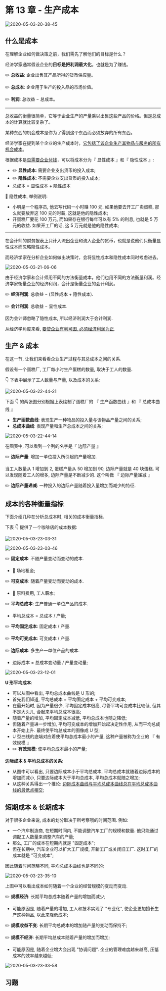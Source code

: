 # 第 13 章 - 生产成本

![2020-05-03-20-38-45](https://garrik-default-imgs.oss-accelerate.aliyuncs.com/imgs/2020-05-03-20-38-45.png)

## 什么是成本

在理解企业如何做决策之前，我们需先了解他们的目标是什么？

经济学家通常假设企业的**目标是把利润最大化**。也就是为了赚钱。

✏️ **总收益**: 企业出售其产品所得的货币供应量。

✏️ **总成本**: 企业用于生产的投入品的市场价值。

✏️ **利润**: 总收益 $-$ 总成本。

---

总收益的衡量很简单，它等于企业生产的产量乘以出售这些产品的价格。但是总成本的计算就比较复杂了。

某种东西的机会成本是你为了得到这个东西而必须放弃的所有东西。

经济学家在提到某个企业的生产成本时，<u>它包括了该企业生产其物品与服务的所有机会成本</u>。

根据成本是<u>否需要企业付钱</u>，可以将成本分为『 显性成本 』和『 隐性成本 』:

- ✏️ **显性成本**: 需要企业支出货币的投入成本;
- ✏️ **隐性成本**: 不需要企业支出货币的投入成本;
- 总成本 $=$ 显性成本 $+$ 隐性成本

🌰 隐性成本, 举例说明:

- 小明是一个程序员, 他去写代码一小时赚 100 元. 如果他要去开工厂卖蛋糕, 那么就要放弃这 100 元的时薪, 这就是他的隐性成本;
- 开蛋糕厂要花 100 万元, 而如果存在银行每年可以有 5% 的利息, 也就是 5 万元的收益. 如果开工厂的话, 这 5 万元就是他的隐性成本;

---

在会计师的财务报表上只计入流出企业和流入企业的货币，也就是说他们只衡量显性成本而忽略隐性成本。

而经济学家在分析企业如何做出决策时，会将显性成本和隐性成本同时考虑进去。

![2020-05-03-21-06-06](https://garrik-default-imgs.oss-accelerate.aliyuncs.com/imgs/2020-05-03-21-06-06.png)

由于经济学家和会计师用不同的方法衡量成本，他们也用不同的方法衡量利润。经济学家衡量企业的经济利润，会计是衡量企业的会计利润。

✏️ **经济利润**: 总收益 $-$ $($显性成本 $+$ 隐性成本$)$.

✏️ **会计利润**: 总收益 $-$ 显性成本.

因为会计师忽略了隐性成本, 所以经济利润大于会计利润.

从经济学角度来看, <u>要使企业有利可图, 必须经济利润为正</u>.

## 生产 & 成本

在这一节, 让我们来看看企业生产过程与其总成本之间的关系.

假设有一个蛋糕厂, 工厂每小时生产蛋糕的数量, 取决于工人的数量.

👇 下表中展示了工人数量与产量, 以及成本的关系:

![2020-05-03-22-44-21](https://garrik-default-imgs.oss-accelerate.aliyuncs.com/imgs/2020-05-03-22-44-21.png)

下面 👇 的两张图分别根据上表绘制了蛋糕厂的 『 生产函数曲线 』和 『 总成本曲线 』

- **生产函数曲线**: 表现生产一种物品的投入量与该物品产量之间的关系;
- **总成本曲线**: 表现产量和生产总成本之间的关系;

![2020-05-03-22-44-14](https://garrik-default-imgs.oss-accelerate.aliyuncs.com/imgs/2020-05-03-22-44-14.png)

在图表中, 可以看到一个列的名字是『 边际产量 』

✏️ **边际产量**: 增加一单位投入所引起的产量增加.

当工人数量从 1 增加到 2, 蛋糕产量从 50 增加到 90, 边际产量就是 40 块蛋糕. 可以发现随着工人的增多, 边际产量是不断减少的. 这个叫做 『 边际产量递减 』

✏️ **边际产量递减**: 一种投入的边际产量随着投入量增加而减少的特征.

## 成本的各种衡量指标

下面介绍几种在分析总成本时, 相关的成本衡量指标.

下表 👇 提供了一个咖啡店的成本数据:

![2020-05-03-23-03-31](https://garrik-default-imgs.oss-accelerate.aliyuncs.com/imgs/2020-05-03-23-03-31.png)

![2020-05-03-23-03-46](https://garrik-default-imgs.oss-accelerate.aliyuncs.com/imgs/2020-05-03-23-03-46.png)

✏️ **固定成本**: 不随产量变动而变动的成本.

- 🌰 场地租金;

✏️ **可变成本**: 随着产量变动而变动的成本.

- 🌰 原料费用, 工人薪水;

✏️ **平均总成本**: 生产普通一单位产品的成本.

- 平均总成本 $=$ 总成本 $/$ 产量;

✏️ **平均固定成本**: 固定成本 $/$ 产量.

✏️ **平均可变成本**: 可变成本 $/$ 产量.

✏️ **边际成本**: 多生产一单位产品的成本.

- 边际成本 $=$ 总成本变动量 $/$ 产量变动量;

![2020-05-03-23-12-01](https://garrik-default-imgs.oss-accelerate.aliyuncs.com/imgs/2020-05-03-23-12-01.png)

**U 形平均成本**:

- 可以从图中看出, 平均总成本曲线是 U 形的;
- 首先我们知道, 平均总成本 = 平均固定成本 + 平均可变成本;
- 在最开始时, 因为产量很少, 平均固定成本很高, 尽管平均可变成本比较低, 但其不是大头儿, 合起来平均总成本很高;
- 随着产量的增加, 平均固定成本减低, 平均总成本也随之降低;
- 但随着产量进一步增加, 平均可变成本的增加开始起决定性作用, 从而平均总成本开始上升. 最终使平均总成本的图像成 U 型;
- U 型曲线的底端对应着使平均总成本最小的产量, 这种产量被称为企业的 『 有效规模 』
- ✏️ **有效规模**: 使平均总成本最小的产量;

**边际成本 & 平均总成本的关系**:

- 从图中可以看出, 只要边际成本小于平均总成本, 平均总成本就随着边际成本的增加而减小, 只要边际成本大于平均总成本, 平均总成本就随之增加;
- 从这种关系得出一个推论: <u>边际成本曲线与平均总成本曲线总在平均总成本曲线的最低点相交</u>;

## 短期成本 & 长期成本

对于很多企业来说, 成本的划分取决于所考察哦的时间范围. 例如:

- 一个汽车制造商, 在短期时间内, 不能调整汽车工厂的规模和数量. 他只能通过调配工人数量来调整汽车的产量;
- 那么, 工厂的成本在短期内就是 "固定成本";
- 但在长期中, 汽车企业可以扩大工厂规模, 开新工厂或关闭旧工厂. 这时工厂的成本就是 "可变成本";

因此随着时间范畴不同, 平均总成本曲线也是不同的:

![2020-05-03-23-35-10](https://garrik-default-imgs.oss-accelerate.aliyuncs.com/imgs/2020-05-03-23-35-10.png)

上图中可以看出成本如何随着一个企业的经营规模的变动而变动.

✏️ **规模经济**: 长期平均总成本随着产量的增加而减少;

- 可能原因是, 随着产量的增加, 工人和技术实现了 "专业化", 使企业更加擅长生产这种物品, 以此来降低成本;

✏️ **规模收益不变**: 长期平均总成本的增加随产量的变动而保持不;

✏️ **规模不经济**: 长期平均总成本随着产量的增加而增加;

- 可能原因是, 随着企业增大会出现 "协调问题". 企业的管理难度越来越高, 压低成本的效率越来越低;

![2020-05-03-23-33-58](https://garrik-default-imgs.oss-accelerate.aliyuncs.com/imgs/2020-05-03-23-33-58.png)

## 习题
